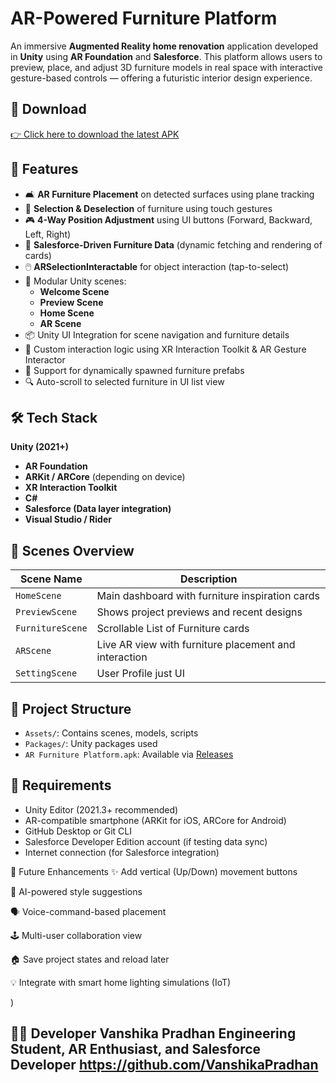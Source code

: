 

# AR-Powered Furniture Platform

An immersive **Augmented Reality home renovation** application developed in **Unity** using **AR Foundation** and **Salesforce**. This platform allows users to preview, place, and adjust 3D furniture models in real space with interactive gesture-based controls — offering a futuristic interior design experience.

## 📱 Download

[👉 Click here to download the latest APK]([https://github.com/your-username/AR-Furniture-Platform/releases/latest](https://github.com/VanshikaPradhan/AR-Furniture-Platform/releases/download/v1.0.0/AR.Furniture.Platform.apk))

## 🚀 Features

- 🛋️ **AR Furniture Placement** on detected surfaces using plane tracking  
- 🔁 **Selection & Deselection** of furniture using touch gestures  
- 🎮 **4-Way Position Adjustment** using UI buttons (Forward, Backward, Left, Right)  
- 🧠 **Salesforce-Driven Furniture Data** (dynamic fetching and rendering of cards)  
- 🖱️ **ARSelectionInteractable** for object interaction (tap-to-select)  
- 🧩 Modular Unity scenes:
  - **Welcome Scene**
  - **Preview Scene**
  - **Home Scene**
  - **AR Scene**
- 📦 Unity UI Integration for scene navigation and furniture details  
- 🧲 Custom interaction logic using XR Interaction Toolkit & AR Gesture Interactor  
- 🔧 Support for dynamically spawned furniture prefabs  
- 🔍 Auto-scroll to selected furniture in UI list view

## 🛠️ Tech Stack

 **Unity (2021+)**
- **AR Foundation**
- **ARKit / ARCore** (depending on device)
- **XR Interaction Toolkit**
- **C#**
- **Salesforce (Data layer integration)**
- **Visual Studio / Rider**

## 🧩 Scenes Overview

| Scene Name      | Description |
|------------------|-------------|
| `HomeScene`      | Main dashboard with furniture inspiration cards |
| `PreviewScene`   | Shows project previews and recent designs |
| `FurnitureScene` | Scrollable List of Furniture cards |
| `ARScene`        | Live AR view with furniture placement and interaction |
| `SettingScene`   | User Profile just UI |



## 📂 Project Structure

- `Assets/`: Contains scenes, models, scripts
- `Packages/`: Unity packages used
- `AR Furniture Platform.apk`: Available via [Releases](https://github.com/VanshikaPradhan/AR-Furniture-Platform/releases/download/v1.0.0/AR.Furniture.Platform.apk)

## 📲 Requirements

- Unity Editor (2021.3+ recommended)
- AR-compatible smartphone (ARKit for iOS, ARCore for Android)
- GitHub Desktop or Git CLI
- Salesforce Developer Edition account (if testing data sync)
- Internet connection (for Salesforce integration)


🌱 Future Enhancements
✨ Add vertical (Up/Down) movement buttons

🧠 AI-powered style suggestions

🗣️ Voice-command-based placement

🕹️ Multi-user collaboration view

🏠 Save project states and reload later

💡 Integrate with smart home lighting simulations (IoT)


)

👩‍💻 Developer
Vanshika Pradhan
Engineering Student, AR Enthusiast, and Salesforce Developer
https://github.com/VanshikaPradhan
---
